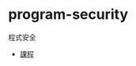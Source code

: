 # program-security
程式安全

- [課程](https://github.com/MyDearGreatTeacher/2022_1_courses/tree/main/%E7%A8%8B%E5%BC%8F%E5%AE%89%E5%85%A8)
